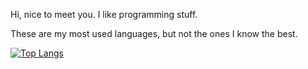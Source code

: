 Hi, nice to meet you. I like programming stuff.

These are my most used languages, but not the ones I know the best.

[![Top Langs](https://github-readme-stats.vercel.app/api/top-langs/?username=DevZillion&exclude_repo=android_kernel_samsung_a31nseea,android_device_a31nseea&langs_count=10&layout=compact)](https://github.com/anuraghazra/github-readme-stats)
